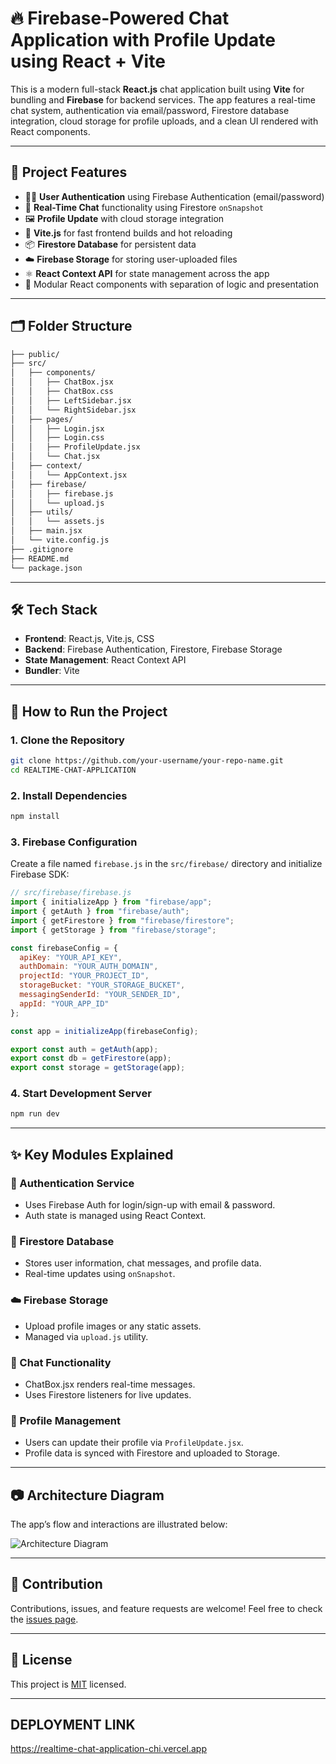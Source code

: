 

# 🔥 Firebase-Powered Chat Application with Profile Update using React + Vite

This is a modern full-stack **React.js** chat application built using **Vite** for bundling and **Firebase** for backend services. The app features a real-time chat system, authentication via email/password, Firestore database integration, cloud storage for profile uploads, and a clean UI rendered with React components.

---

## 📌 Project Features

* 🧑‍💻 **User Authentication** using Firebase Authentication (email/password)
* 🔁 **Real-Time Chat** functionality using Firestore `onSnapshot`
* 🖼️ **Profile Update** with cloud storage integration
* 🚀 **Vite.js** for fast frontend builds and hot reloading
* 📦 **Firestore Database** for persistent data
* ☁️ **Firebase Storage** for storing user-uploaded files
* ⚛️ **React Context API** for state management across the app
* 🧩 Modular React components with separation of logic and presentation

---

## 🗂️ Folder Structure

```bash
├── public/
├── src/
│   ├── components/
│   │   ├── ChatBox.jsx
│   │   ├── ChatBox.css
│   │   ├── LeftSidebar.jsx
│   │   └── RightSidebar.jsx
│   ├── pages/
│   │   ├── Login.jsx
│   │   ├── Login.css
│   │   ├── ProfileUpdate.jsx
│   │   └── Chat.jsx
│   ├── context/
│   │   └── AppContext.jsx
│   ├── firebase/
│   │   ├── firebase.js
│   │   └── upload.js
│   ├── utils/
│   │   └── assets.js
│   ├── main.jsx
│   └── vite.config.js
├── .gitignore
├── README.md
└── package.json
```

---

## 🛠️ Tech Stack

* **Frontend**: React.js, Vite.js, CSS
* **Backend**: Firebase Authentication, Firestore, Firebase Storage
* **State Management**: React Context API
* **Bundler**: Vite

---

## 🚀 How to Run the Project

### 1. Clone the Repository

```bash
git clone https://github.com/your-username/your-repo-name.git
cd REALTIME-CHAT-APPLICATION
```

### 2. Install Dependencies

```bash
npm install
```

### 3. Firebase Configuration

Create a file named `firebase.js` in the `src/firebase/` directory and initialize Firebase SDK:

```js
// src/firebase/firebase.js
import { initializeApp } from "firebase/app";
import { getAuth } from "firebase/auth";
import { getFirestore } from "firebase/firestore";
import { getStorage } from "firebase/storage";

const firebaseConfig = {
  apiKey: "YOUR_API_KEY",
  authDomain: "YOUR_AUTH_DOMAIN",
  projectId: "YOUR_PROJECT_ID",
  storageBucket: "YOUR_STORAGE_BUCKET",
  messagingSenderId: "YOUR_SENDER_ID",
  appId: "YOUR_APP_ID"
};

const app = initializeApp(firebaseConfig);

export const auth = getAuth(app);
export const db = getFirestore(app);
export const storage = getStorage(app);
```

### 4. Start Development Server

```bash
npm run dev
```

---

## ✨ Key Modules Explained

### 🔐 Authentication Service

* Uses Firebase Auth for login/sign-up with email & password.
* Auth state is managed using React Context.

### 📁 Firestore Database

* Stores user information, chat messages, and profile data.
* Real-time updates using `onSnapshot`.

### ☁️ Firebase Storage

* Upload profile images or any static assets.
* Managed via `upload.js` utility.

### 💬 Chat Functionality

* ChatBox.jsx renders real-time messages.
* Uses Firestore listeners for live updates.

### 🔄 Profile Management

* Users can update their profile via `ProfileUpdate.jsx`.
* Profile data is synced with Firestore and uploaded to Storage.

---

## 📷 Architecture Diagram

The app’s flow and interactions are illustrated below:

![Architecture Diagram](./diagram%20\(1\).png)

---

## 📣 Contribution

Contributions, issues, and feature requests are welcome!
Feel free to check the [issues page](https://github.com/your-username/your-repo-name/issues).

---

## 📝 License

This project is [MIT](https://choosealicense.com/licenses/mit/) licensed.

---

##  DEPLOYMENT LINK 

https://realtime-chat-application-chi.vercel.app
